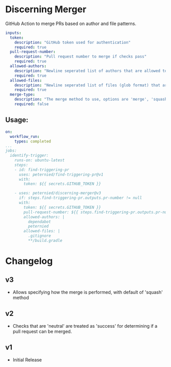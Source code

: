 # Discerning Merger
GitHub Action to merge PRs based on author and file patterns.

```yaml
inputs:
  token:
    description: "GitHub token used for authentication"
    required: true
  pull-request-number:
    description: "Pull request number to merge if checks pass"
    required: true
  allowed-authors:
    description: "Newline seperated list of authors that are allowed to merge files"
    required: true
  allowed-files:
    description: "Newline seperated list of files (glob format) that are allowed to be automerged.  Files in the pull request that are not matched prevent merging."
    required: true
  merge-type:
    description: "The merge method to use, options are 'merge', 'squash', or 'rebase'; defaults to 'squash'"
    required: false
```

## Usage:

```yaml
on:
  workflow_run:
    types: completed
...
jobs:
  identify-trigger:
    runs-on: ubuntu-latest
    steps:
    - id: find-triggering-pr
      uses: peternied/find-triggering-pr@v1
      with:
        token: ${{ secrets.GITHUB_TOKEN }}

    - uses: peternied/discerning-merger@v3
      if: steps.find-triggering-pr.outputs.pr-number != null
      with:
        token: ${{ secrets.GITHUB_TOKEN }}
        pull-request-number: ${{ steps.find-triggering-pr.outputs.pr-number }}
        allowed-authors: |
          dependabot
          peternied
        allowed-files: |
          .gitignore
          **/build.gradle
```

# Changelog

## v3
- Allows specifying how the merge is performed, with default of 'squash' method

## v2
- Checks that are 'neutral' are treated as 'success' for determining if a pull request can be merged.

## v1
- Initial Release